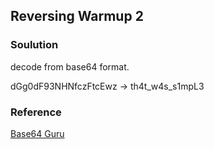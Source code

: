 ## Reversing Warmup 2

### Soulution

decode from base64 format.

dGg0dF93NHNfczFtcEwz -> th4t_w4s_s1mpL3

### Reference

[Base64 Guru](https://base64.guru/converter/decode)